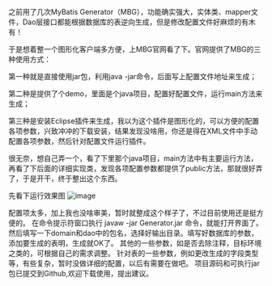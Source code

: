 之前用了几次MyBatis Generator（MBG），功能确实强大，实体类、mapper文件，Dao层接口都能根据数据库的表逆向生成，但是修改配置文件好麻烦的有木有！

于是想着整一个图形化客户端多方便，上MBG官网看了下。官网提供了MBG的三种使用方式：

 

第一种就是直接使用jar包，利用java -jar命令，后面写上配置文件地址来生成；

第二种是提供了个demo，里面是个java项目，配置好配置文件，运行main方法来生成；

第三种是安装Eclipse插件来生成，我以为这个插件是图形化的，可以方便的配置各项参数，兴致冲冲的下载安装，结果发现没啥用，你还是得在XML文件中手动配置各项参数，然后针对配置文件运行插件。

很无奈，想自己弄一个，看了下里那个java项目，main方法中有主要运行方法，再看了下后面的详细实现类，发现各项配置参数都提供了public方法，那就很好弄了，于是开干，终于整出这个东西。

先看下运行效果图
![image](https://img2018.cnblogs.com/blog/1167340/201907/1167340-20190721180246250-998348553.jpg)

 配置项太多，加上我也没啥审美，暂时就整成这个样子了，不过目前使用还是挺方便的。
在命令提示符窗口执行 javaw -jar Generator.jar 命令，就能打开界面了。
然后填写一下domain和dao中的包名，选择好输出目录。填写好数据库的参数，添加要生成的表明，生成就OK了。
其他的一些参数，如是否去除注释，目标环境之类的，可根据自己的需求调整。
针对表的一些参数，例如更改生成的字段类型等，有些复杂，暂时没做详细的配置，以后有需要在做吧。
项目源码和可执行jar包已提交到Github,欢迎下载使用，提出建议。